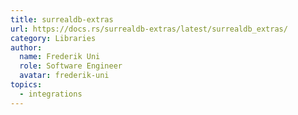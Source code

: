 ```yaml
---
title: surrealdb-extras
url: https://docs.rs/surrealdb-extras/latest/surrealdb_extras/
category: Libraries
author:
  name: Frederik Uni
  role: Software Engineer
  avatar: frederik-uni
topics:
  - integrations
---
```


